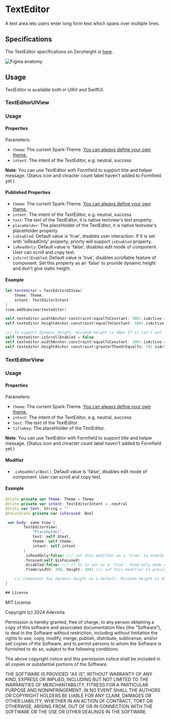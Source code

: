 
# TextEditor

A text area lets users enter long form text which spans over multiple lines.

## Specifications

The TextEditor specifications on Zeroheight is [here](https://spark.adevinta.com/1186e1705/p/365c2e-text-area--text-view).

![Figma anatomy](https://github.com/user-attachments/assets/a62f1e4c-82bb-496f-9429-eada2c7aed93)

## Usage

TextEditor is available both in UIKit and SwiftUI.

### TextEditorUIView

### Usage

#### Properties

Parameters:
* `theme`: The current Spark-Theme. [You can always define your own theme.](https://github.com/adevinta/spark-ios/wiki/Theming#your-own-theming)
* `intent`: The intent of the TextEditor, e.g. neutral, success

**Note**: You can use TextEditor with Formfield to support title and helper message. (Status icon and chracter count label haven't added to Formfield yet.)

#### Published Properties

* `theme`: The current Spark-Theme. [You can always define your own theme.](https://github.com/adevinta/spark-ios/wiki/Theming#your-own-theming)
* `intent`: The intent of the TextEditor, e.g. neutral, success
* `text`: The text of the TextEditor, it is native textview's text property.
* `placeHolder`: The placeHolder of the TextEditor, it is native textview's placeHolder property.
* `isEnabled`: Default value is 'true', disables user interaction. If It is set with 'isReadOnly' property, priorty will support `isEnabled` property. 
* `isReadOnly`: Default value is 'false', disables edit mode of component. User can scroll and copy text.
* `isScrollEnabled`: Default value is 'true', disables scrollable feature of component. Set this property as an 'false' to provide dynamic height and don't give static height.

#### Example

```swift
let texteditor = TextEditorUIView(
    theme: Theme,
    intent: TextEditorIntent
)
view.addSubview(texteditor)

self.texteditor.widthAnchor.constraint(equalToConstant: 300).isActive = true
self.texteditor.heightAnchor.constraint(equalToConstant: 100).isActive = true

/// To support dynamic height, minimum height is 40px If it isn't set. You can change minimum height. 
self.texteditor.isScrollEnabled = false
self.texteditor.widthAnchor.constraint(equalToConstant: 300).isActive = true
self.texteditor.heightAnchor.constraint(greaterThanOrEqualTo: 70).isActive = true
```

### TextEditorView

### Usage

#### Properties

Parameters:
* `theme`: The current Spark-Theme. [You can always define your own theme.](https://github.com/adevinta/spark-ios/wiki/Theming#your-own-theming)
* `intent`: The intent of the TextEditor, e.g. neutral, success
* `text`: The text of the TextEditor.
* `titleKey`: The placeHolder of the TextEditor.

**Note**: You can use TextEditor with Formfield to support title and helper message. (Status icon and chracter count label haven't added to Formfield yet.)

#### Modifier

* `.isReadOnly(Bool)`: Default value is 'false', disables edit mode of component. User can scroll and copy text.

#### Example

```swift
@State private var theme: Theme = Theme
@State private var intent: TextEditorIntent = .neutral
@State var text: String = ""
@FocusState private var isFocused: Bool

 var body: some View {
        TextEditorView(
            "Placeholder",
            text: self.$text,
            theme: self.theme,
            intent: self.intent
        )
        .isReadOnly(false) /// set this modifier as a 'true' to enable readonly mode.
        .focused(self.$isFocused)
        .disabled(false) /// if It is set as a 'true'. Read-only mode will be disabled
        .frame(width: 300, height: 100) /// set this modifier to provide static height. It will be scrollable automaticly.

    /// Component has dynamic height as a default. Minimum height is 40px.
}

## License

```
MIT License

Copyright (c) 2024 Adevinta

Permission is hereby granted, free of charge, to any person obtaining a copy
of this software and associated documentation files (the "Software"), to deal
in the Software without restriction, including without limitation the rights
to use, copy, modify, merge, publish, distribute, sublicense, and/or sell
copies of the Software, and to permit persons to whom the Software is
furnished to do so, subject to the following conditions:

The above copyright notice and this permission notice shall be included in all
copies or substantial portions of the Software.

THE SOFTWARE IS PROVIDED "AS IS", WITHOUT WARRANTY OF ANY KIND, EXPRESS OR
IMPLIED, INCLUDING BUT NOT LIMITED TO THE WARRANTIES OF MERCHANTABILITY,
FITNESS FOR A PARTICULAR PURPOSE AND NONINFRINGEMENT. IN NO EVENT SHALL THE
AUTHORS OR COPYRIGHT HOLDERS BE LIABLE FOR ANY CLAIM, DAMAGES OR OTHER
LIABILITY, WHETHER IN AN ACTION OF CONTRACT, TORT OR OTHERWISE, ARISING FROM,
OUT OF OR IN CONNECTION WITH THE SOFTWARE OR THE USE OR OTHER DEALINGS IN THE
SOFTWARE.
```
